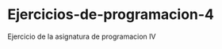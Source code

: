 Ejercicios-de-programacion-4
============================

Ejercicio de la asignatura de programacion IV
